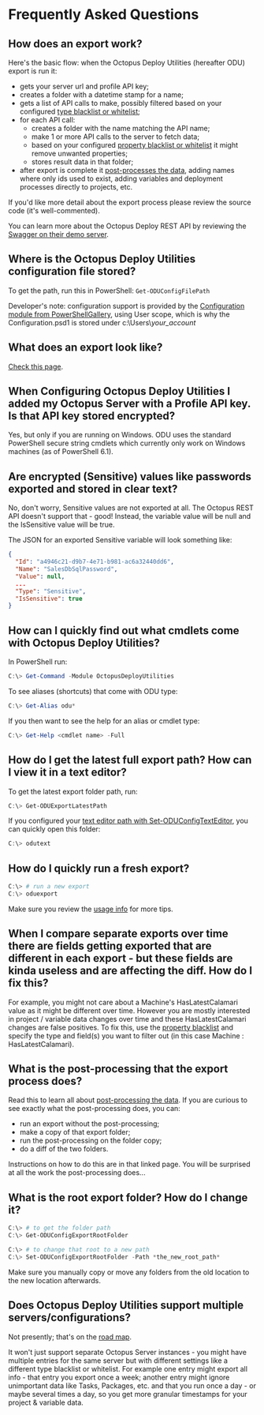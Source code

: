 # Frequently Asked Questions

## How does an export work?
Here's the basic flow: when the Octopus Deploy Utilities (hereafter ODU) export is run it:
* gets your server url and profile API key;
* creates a folder with a datetime stamp for a name;
* gets a list of API calls to make, possibly filtered based on your configured [type blacklist or whitelist](TypeWhiteListBlackListConfig.md); 
* for each API call:
  * creates a folder with the name matching the API name;
  * make 1 or more API calls to the server to fetch data;
  * based on your configured [property blacklist or whitelist](PropertyWhiteListBlackListConfig.md) it might remove unwanted properties;
  * stores result data in that folder;
* after export is complete it [post-processes the data](PostProcessing.md), adding names where only ids used to exist, adding variables and deployment processes directly to projects, etc.

If you'd like more detail about the export process please review the source code (it's well-commented).

You can learn more about the Octopus Deploy REST API by reviewing the [Swagger on their demo server](https://demo.octopus.com/swaggerui/index.html).

## Where is the Octopus Deploy Utilities configuration file stored?
To get the path, run this in PowerShell: `Get-ODUConfigFilePath`

Developer's note: configuration support is provided by the [Configuration module from PowerShellGallery](https://www.powershellgallery.com/packages/Configuration/1.3.1), using User scope, which is why the Configuration.psd1 is stored under c:\Users\\*your_account*


## What does an export look like?
[Check this page](SampleExport.md).


## When Configuring Octopus Deploy Utilities I added my Octopus Server with a Profile API key.  Is that API key stored encrypted?
Yes, but only if you are running on Windows.  ODU uses the standard PowerShell secure string cmdlets which currently only work on Windows machines (as of PowerShell 6.1).



## Are encrypted (Sensitive) values like passwords exported and stored in clear text?
No, don't worry, Sensitive values are not exported at all.  The Octopus REST API doesn't support that - good!  Instead, the variable value will be null and the IsSensitive value will be true.

The JSON for an exported Sensitive variable will look something like:
```JSON
{
  "Id": "a4946c21-d9b7-4e71-b981-ac6a32440dd6",
  "Name": "SalesDbSqlPassword",
  "Value": null,
  ...
  "Type": "Sensitive",
  "IsSensitive": true
}
```


## How can I quickly find out what cmdlets come with Octopus Deploy Utilities?
In PowerShell run: 
```PowerShell
C:\> Get-Command -Module OctopusDeployUtilities
```

To see aliases (shortcuts) that come with ODU type: 
```PowerShell
C:\> Get-Alias odu*
```

If you then want to see the help for an alias or cmdlet type: 
```PowerShell
C:\> Get-Help <cmdlet name> -Full
```


## How do I get the latest full export path?  How can I view it in a text editor?
To get the latest export folder path, run: 
```PowerShell
C:\> Get-ODUExportLatestPath
```

If you configured your [text editor path with Set-ODUConfigTextEditor](SetupUsage.md#set-your-text-editor-and-diff-viewer-paths), you can quickly open this folder:
```PowerShell
C:\> odutext
```


## How do I quickly run a fresh export?
```PowerShell
C:\> # run a new export
C:\> oduexport
```

Make sure you review the [usage info](SetupUsage.md) for more tips.


## When I compare separate exports over time there are fields getting exported that are different in each export - but these fields are kinda useless and are affecting the diff.  How do I fix this?
For example, you might not care about a Machine's HasLatestCalamari value as it might be different over time.  However you are mostly interested in project / variable data changes over time and these HasLatestCalamari changes are false positives.  To fix this, use the [property blacklist](PropertyWhiteListBlackListConfig.md) and specify the type and field(s) you want to filter out (in this case Machine : HasLatestCalamari).


## What is the post-processing that the export process does?
Read this to learn all about [post-processing the data](PostProcessing.md).  If you are curious to see exactly what the post-processing does, you can:
* run an export without the post-processing;
* make a copy of that export folder;
* run the post-processing on the folder copy;
* do a diff of the two folders.

Instructions on how to do this are in that linked page.  You will be surprised at all the work the post-processing does...


## What is the root export folder?  How do I change it?

```PowerShell
C:\> # to get the folder path
C:\> Get-ODUConfigExportRootFolder

C:\> # to change that root to a new path
C:\> Set-ODUConfigExportRootFolder -Path *the_new_root_path*
```

Make sure you manually copy or move any folders from the old location to the new location afterwards.


## Does Octopus Deploy Utilities support multiple servers/configurations?
Not presently; that's on the [road map](OctopusDeployUtilitiesRoadmap.md).

It won't just support separate Octopus Server instances - you might have multiple entries for the same server but with different settings like a different type blacklist or whitelist.  For example one entry might export all info - that entry you export once a week; another entry might ignore unimportant data like Tasks, Packages, etc. and that you run once a day - or maybe several times a day, so you get more granular timestamps for your project & variable data.
